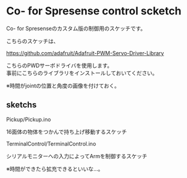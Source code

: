 # Co- for Spresense control scketch

Co- for Spresenseのカスタム版の制御用のスケッチです。

こちらのスケッチは、 

https://github.com/adafruit/Adafruit-PWM-Servo-Driver-Library

こちらのPWDサーボドライバを使用します。 <BR>
事前にこちらのライブラリをインストールしておいてください。

※時間がjointの位置と角度の画像を付けておく。


## sketchs

Pickup/Pickup.ino

16面体の物体をつかんで持ち上げ移動するスケッチ

TerminalControl/TerminalControl.ino

シリアルモニターへの入力によってArmを制御するスケッチ


※時間ができたら拡充できるといいな…。

